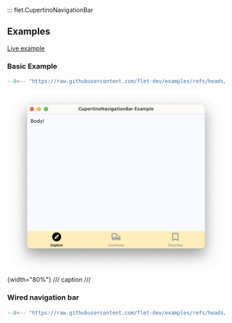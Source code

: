 ::: flet.CupertinoNavigationBar

## Examples

[Live example](https://flet-controls-gallery.fly.dev/navigation/cupertinonavigationbar)

### Basic Example

```python
--8<-- "https://raw.githubusercontent.com/flet-dev/examples/refs/heads/v1-docs/python/controls/cupertino-navigation-bar/basic.py"
```

![basic](https://raw.githubusercontent.com/flet-dev/examples/v1-docs/python/controls/cupertino-navigation-bar/media/basic.png){width="80%"}
/// caption
///

### Wired navigation bar

```python
--8<-- "https://raw.githubusercontent.com/flet-dev/examples/refs/heads/v1-docs/python/controls/cupertino-navigation-bar/wired.py"
```